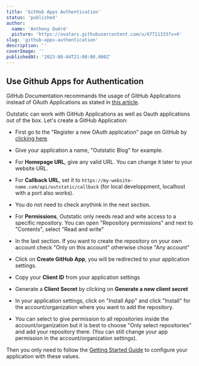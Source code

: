 ```yaml
---
title: 'GitHub Apps Authentication'
status: 'published'
author:
  name: 'Anthony Quéré'
  picture: 'https://avatars.githubusercontent.com/u/47711333?v=4'
slug: 'github-apps-authentication'
description: ''
coverImage: ''
publishedAt: '2023-08-04T21:00:00.000Z'
---
```


## Use Github Apps for Authentication

GitHub Documentation recommands the usage of GitHub Applications instead of OAuth Applications as stated in [this article](https://docs.github.com/en/apps/oauth-apps/building-oauth-apps/differences-between-github-apps-and-oauth-apps).

Outstatic can work with GitHub Applications as well as Oauth applications out of the box. Let's create a GitHub Application:

- First go to the "Register a new OAuth application" page on GitHub by [clicking here](https://github.com/settings/apps/new).

- Give your application a name, "Outstatic Blog" for example.

- For **Homepage URL**, give any valid URL. You can change it later to your website URL.

- For **Callback URL**, set it to `https://my-website-name.com/api/outstatic/callback` (for local developpment, localhost with a port also works).

- You do not need to check anythink in the next section.

- For **Permissions**, Outstatic only needs read and wite access to a specific repository. You can open "Repository permissions" and next to "Contents", select "Read and write"

- In the last section. If you want to create the repository on your own account check "Only on this account" otherwise chose "Any account"

- Click on **Create GitHub App**, you will be redirected to your application settings.

- Copy your **Client ID** from your application settings

- Generate a **Client Secret** by clicking on **Generate a new client secret**

- In your application settings, click on "Install App" and click "Install" for the account/organization where you want to add the repository.

- You can select to give permission to all repositories inside the account/organization but it is best to choose "Only select repositories" and add your repository there. (You can still change your app permission in the account/organization settings).

Then you only need to follow the [Getting Started Guide](/docs/getting-started) to configure your application with these values.

